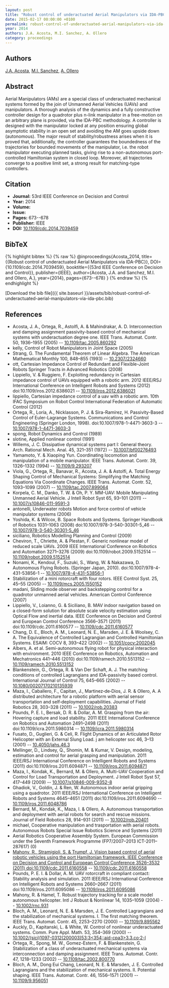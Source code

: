 ```yaml
---
layout: post
title: "Robust control of underactuated Aerial Manipulators via IDA-PBC"
date: 2015-02-17 00:00:00 +0100
permalink: robust-control-of-underactuated-aerial-manipulators-via-ida-pbc
year: 2014
authors: J.A. Acosta, M.I. Sanchez, A. Ollero
category: proceedings
---
```

 
## Authors
[J.A. Acosta](authors/j-a-acosta), [M.I. Sanchez](authors/m-i-sanchez), [A. Ollero](authors/a-ollero)
 
## Abstract
Aerial Manipulators (AMs) are a special class of underactuated mechanical systems formed by the join of Unmanned Aerial Vehicles (UAVs) and manipulators. A thorough analysis of the dynamics and a fully constructive controller design for a quadrotor plus n-link manipulator in a free-motion on an arbitrary plane is provided, via the lDA-PBC methodology. A controller is designed with the manipulator locked at any position ensuring global asymptotic stability in an open set and avoiding the AM goes upside down (autonomous). The major result of stability/robustness arises when it is proved that, additionally, the controller guarantees the boundedness of the trajectories for bounded movements of the manipulator, i.e. the robot manipulator executing planned tasks, giving rise to a non-autonomous port-controlled Hamiltonian system in closed loop. Moreover, all trajectories converge to a positive limit set, a strong result for matching-type controllers.
 
## Citation
- **Journal:** 53rd IEEE Conference on Decision and Control
- **Year:** 2014
- **Volume:** 
- **Issue:** 
- **Pages:** 673--678
- **Publisher:** IEEE
- **DOI:** [10.1109/cdc.2014.7039459](https://doi.org/10.1109/cdc.2014.7039459)
 
## BibTeX
{% highlight bibtex %}
{% raw %}
@inproceedings{Acosta_2014,
  title={{Robust control of underactuated Aerial Manipulators via IDA-PBC}},
  DOI={10.1109/cdc.2014.7039459},
  booktitle={{53rd IEEE Conference on Decision and Control}},
  publisher={IEEE},
  author={Acosta, J.A. and Sanchez, M.I. and Ollero, A.},
  year={2014},
  pages={673--678}
}
{% endraw %}
{% endhighlight %}
 
[Download the bib file]({{ site.baseurl }}/assets/bib/robust-control-of-underactuated-aerial-manipulators-via-ida-pbc.bib)
 
## References
- Acosta, J. A., Ortega, R., Astolfi, A. & Mahindrakar, A. D. Interconnection and damping assignment passivity-based control of mechanical systems with underactuation degree one. IEEE Trans. Automat. Contr. 50, 1936–1955 (2005) -- [10.1109/tac.2005.860292](https://doi.org/10.1109/tac.2005.860292)
- kelly, Control of Robot Manipulators in Joint Space (2005)
- Strang, G. The Fundamental Theorem of Linear Algebra. The American Mathematical Monthly 100, 848–855 (1993) -- [10.2307/2324660](https://doi.org/10.2307/2324660)
- ott, Cartesian Impedance Control of Redundant and Flexible-Joint Robots Springer Tracts in Advanced Robotics (2008)
- Lippiello, V. & Ruggiero, F. Exploiting redundancy in Cartesian impedance control of UAVs equipped with a robotic arm. 2012 IEEE/RSJ International Conference on Intelligent Robots and Systems (2012) doi:10.1109/iros.2012.6386021 -- [10.1109/iros.2012.6386021](https://doi.org/10.1109/iros.2012.6386021)
- lippiello, Cartesian impedance control of a uav with a robotic arm. 10th IFAC Symposium on Robot Control International Federation of Automatic Control (2012)
- Ortega, R., Loría, A., Nicklasson, P. J. & Sira-Ramírez, H. Passivity-Based Control of Euler-Lagrange Systems. Communications and Control Engineering (Springer London, 1998). doi:10.1007/978-1-4471-3603-3 -- [10.1007/978-1-4471-3603-3](https://doi.org/10.1007/978-1-4471-3603-3)
- spong, Robot Dynamics and Control (1989)
- slotine, Applied nonlinear control (1991)
- Willems, J. C. Dissipative dynamical systems part I: General theory. Arch. Rational Mech. Anal. 45, 321–351 (1972) -- [10.1007/bf00276493](https://doi.org/10.1007/bf00276493)
- Yamamoto, Y. & Xiaoping Yun. Coordinating locomotion and manipulation of a mobile manipulator. IEEE Trans. Automat. Contr. 39, 1326–1332 (1994) -- [10.1109/9.293207](https://doi.org/10.1109/9.293207)
- Viola, G., Ortega, R., Banavar, R., Acosta, J. A. & Astolfi, A. Total Energy Shaping Control of Mechanical Systems: Simplifying the Matching Equations Via Coordinate Changes. IEEE Trans. Automat. Contr. 52, 1093–1099 (2007) -- [10.1109/tac.2007.899064](https://doi.org/10.1109/tac.2007.899064)
- Korpela, C. M., Danko, T. W. & Oh, P. Y. MM-UAV: Mobile Manipulating Unmanned Aerial Vehicle. J Intell Robot Syst 65, 93–101 (2011) -- [10.1007/s10846-011-9591-3](https://doi.org/10.1007/s10846-011-9591-3)
- antonelli, Underwater robots Motion and force control of vehicle manipulator systems (2006)
- Yoshida, K. & Wilcox, B. Space Robots and Systems. Springer Handbook of Robotics 1031–1063 (2008) doi:10.1007/978-3-540-30301-5_46 -- [10.1007/978-3-540-30301-5_46](https://doi.org/10.1007/978-3-540-30301-5_46)
- siciliano, Robotics Modelling Planning and Control (2009)
- Cheviron, T., Chriette, A. & Plestan, F. Generic nonlinear model of reduced scale UAVs. 2009 IEEE International Conference on Robotics and Automation 3271–3276 (2009) doi:10.1109/robot.2009.5152514 -- [10.1109/robot.2009.5152514](https://doi.org/10.1109/robot.2009.5152514)
- Nonami, K., Kendoul, F., Suzuki, S., Wang, W. & Nakazawa, D. Autonomous Flying Robots. (Springer Japan, 2010). doi:10.1007/978-4-431-53856-1 -- [10.1007/978-4-431-53856-1](https://doi.org/10.1007/978-4-431-53856-1)
- Stabilization of a mini rotorcraft with four rotors. IEEE Control Syst. 25, 45–55 (2005) -- [10.1109/mcs.2005.1550152](https://doi.org/10.1109/mcs.2005.1550152)
- madani, Sliding mode observer and backstepping control for a quadrotor unmanned aerial vehicles. American Control Conference (2007)
- Lippiello, V., Loianno, G. & Siciliano, B. MAV indoor navigation based on a closed-form solution for absolute scale velocity estimation using Optical Flow and inertial data. IEEE Conference on Decision and Control and European Control Conference 3566–3571 (2011) doi:10.1109/cdc.2011.6160577 -- [10.1109/cdc.2011.6160577](https://doi.org/10.1109/cdc.2011.6160577)
- Chang, D. E., Bloch, A. M., Leonard, N. E., Marsden, J. E. & Woolsey, C. A. The Equivalence of Controlled Lagrangian and Controlled Hamiltonian Systems. ESAIM: COCV 8, 393–422 (2002) -- [10.1051/cocv:2002045](https://doi.org/10.1051/cocv:2002045)
- Albers, A. et al. Semi-autonomous flying robot for physical interaction with environment. 2010 IEEE Conference on Robotics, Automation and Mechatronics 441–446 (2010) doi:10.1109/ramech.2010.5513152 -- [10.1109/ramech.2010.5513152](https://doi.org/10.1109/ramech.2010.5513152)
- Blankenstein, G., Ortega, R. & Van Der Schaft, A. J. The matching conditions of controlled Lagrangians and IDA-passivity based control. International Journal of Control 75, 645–665 (2002) -- [10.1080/00207170210135939](https://doi.org/10.1080/00207170210135939)
- Maza, I., Caballero, F., Capitan, J., Martinez‐de‐Dios, J. R. & Ollero, A. A distributed architecture for a robotic platform with aerial sensor transportation and self‐deployment capabilities. Journal of Field Robotics 28, 303–328 (2011) -- [10.1002/rob.20383](https://doi.org/10.1002/rob.20383)
- Pounds, P. E. I., Bersak, D. R. & Dollar, A. M. Grasping from the air: Hovering capture and load stability. 2011 IEEE International Conference on Robotics and Automation 2491–2498 (2011) doi:10.1109/icra.2011.5980314 -- [10.1109/icra.2011.5980314](https://doi.org/10.1109/icra.2011.5980314)
- Fusato, D., Guglieri, G. & Celi, R. Flight Dynamics of an Articulated Rotor Helicopter with an External Slung Load. j am helicopter soc 46, 3–13 (2001) -- [10.4050/jahs.46.3](https://doi.org/10.4050/jahs.46.3)
- Mellinger, D., Lindsey, Q., Shomin, M. & Kumar, V. Design, modeling, estimation and control for aerial grasping and manipulation. 2011 IEEE/RSJ International Conference on Intelligent Robots and Systems (2011) doi:10.1109/iros.2011.6094871 -- [10.1109/iros.2011.6094871](https://doi.org/10.1109/iros.2011.6094871)
- Maza, I., Kondak, K., Bernard, M. & Ollero, A. Multi-UAV Cooperation and Control for Load Transportation and Deployment. J Intell Robot Syst 57, 417–449 (2009) -- [10.1007/s10846-009-9352-8](https://doi.org/10.1007/s10846-009-9352-8)
- Ghadiok, V., Goldin, J. & Ren, W. Autonomous indoor aerial gripping using a quadrotor. 2011 IEEE/RSJ International Conference on Intelligent Robots and Systems 4645–4651 (2011) doi:10.1109/iros.2011.6094690 -- [10.1109/iros.2011.6048786](https://doi.org/10.1109/iros.2011.6048786)
- Bernard, M., Kondak, K., Maza, I. & Ollero, A. Autonomous transportation and deployment with aerial robots for search and rescue missions. Journal of Field Robotics 28, 914–931 (2011) -- [10.1002/rob.20401](https://doi.org/10.1002/rob.20401)
- michael, Cooperative manipulation and trasportation with aerial robots. Autonomous Robots Special Issue Robotics Science and Systems (2011)
- Aerial Robotics Cooperative Assembly System. European Commission under the Seventh Framework Programme (FP7/2007&#x2013;2013 ICT-2011&#x2013;287617) (0)
- [Mahony, R., Stramigioli, S. & Trumpf, J. Vision based control of aerial robotic vehicles using the port Hamiltonian framework. IEEE Conference on Decision and Control and European Control Conference 3526–3532 (2011) doi:10.1109/cdc.2011.6160558](vision-based-control-of-aerial-robotic-vehicles-using-the-port-hamiltonian-framework) -- [10.1109/cdc.2011.6160558](https://doi.org/10.1109/cdc.2011.6160558)
- Pounds, P. E. I. & Dollar, A. M. UAV rotorcraft in compliant contact: Stability analysis and simulation. 2011 IEEE/RSJ International Conference on Intelligent Robots and Systems 2660–2667 (2011) doi:10.1109/iros.2011.6095086 -- [10.1109/iros.2011.6095086](https://doi.org/10.1109/iros.2011.6095086)
- Mahony, R. & Hamel, T. Robust trajectory tracking for a scale model autonomous helicopter. Intl J Robust &amp; Nonlinear 14, 1035–1059 (2004) -- [10.1002/rnc.931](https://doi.org/10.1002/rnc.931)
- Bloch, A. M., Leonard, N. E. & Marsden, J. E. Controlled Lagrangians and the stabilization of mechanical systems. I. The first matching theorem. IEEE Trans. Automat. Contr. 45, 2253–2270 (2000) -- [10.1109/9.895562](https://doi.org/10.1109/9.895562)
- Auckly, D., Kapitanski, L. & White, W. Control of nonlinear underactuated systems. Comm. Pure Appl. Math. 53, 354–369 (2000) -- [10.1002/(sici)1097-0312(200003)53:3<354::aid-cpa3>3.3.co;2-l](https://doi.org/10.1002/(sici)1097-0312(200003)53:3<354::aid-cpa3>3.3.co;2-l)
- Ortega, R., Spong, M. W., Gomez-Estern, F. & Blankenstein, G. Stabilization of a class of underactuated mechanical systems via interconnection and damping assignment. IEEE Trans. Automat. Contr. 47, 1218–1233 (2002) -- [10.1109/tac.2002.800770](https://doi.org/10.1109/tac.2002.800770)
- Bloch, A. M., Dong Eui Chang, Leonard, N. E. & Marsden, J. E. Controlled Lagrangians and the stabilization of mechanical systems. II. Potential shaping. IEEE Trans. Automat. Contr. 46, 1556–1571 (2001) -- [10.1109/9.956051](https://doi.org/10.1109/9.956051)

